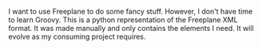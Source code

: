I want to use Freeplane to do some fancy stuff.  However, I don't have time to learn Groovy.
This is a python representation of the Freeplane XML format.  It was made manually and only contains the elements I need.
It will evolve as my consuming project requires.